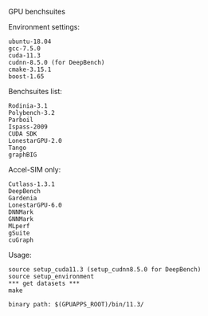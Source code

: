 GPU benchsuites

Environment settings:

	ubuntu-18.04
	gcc-7.5.0
	cuda-11.3
	cudnn-8.5.0 (for DeepBench)
	cmake-3.15.1
	boost-1.65

Benchsuites list:

	Rodinia-3.1
	Polybench-3.2
	Parboil
	Ispass-2009
	CUDA SDK
	LonestarGPU-2.0
	Tango
	graphBIG

Accel-SIM only:

	Cutlass-1.3.1
	DeepBench
	Gardenia
	LonestarGPU-6.0
	DNNMark
	GNNMark
	MLperf
	gSuite
	cuGraph

Usage:

	source setup_cuda11.3 (setup_cudnn8.5.0 for DeepBench)
	source setup_environment
	*** get datasets ***
	make
	
	binary path: $(GPUAPPS_ROOT)/bin/11.3/	
